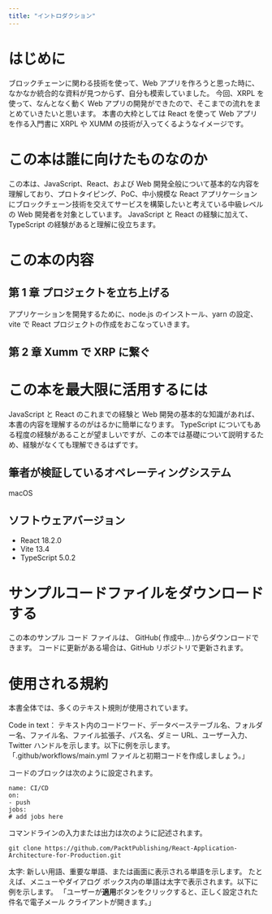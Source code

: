 ```yaml
---
title: "イントロダクション"
---
```


# はじめに

ブロックチェーンに関わる技術を使って、Web アプリを作ろうと思った時に、なかなか統合的な資料が見つからず、自分も模索していました。
今回、XRPL を使って、なんとなく動く Web アプリの開発ができたので、そこまでの流れをまとめていきたいと思います。
本書の大枠としては React を使って Web アプリを作る入門書に XRPL や XUMM の技術が入ってくるようなイメージです。

# この本は誰に向けたものなのか

この本は、JavaScript、React、および Web 開発全般について基本的な内容を理解しており、プロトタイピング、PoC、中小規模な React アプリケーションにブロックチェーン技術を交えてサービスを構築したいと考えている中級レベルの Web 開発者を対象としています。
JavaScript と React の経験に加えて、TypeScript の経験があると理解に役立ちます。

# この本の内容

## 第 1 章 プロジェクトを立ち上げる

アプリケーションを開発するために、node.js のインストール、yarn の設定、vite で React プロジェクトの作成をおこなっていきます。

## 第 2 章 Xumm で XRP に繋ぐ

# この本を最大限に活用するには

JavaScript と React のこれまでの経験と Web 開発の基本的な知識があれば、本書の内容を理解するのがはるかに簡単になります。
TypeScript についてもある程度の経験があることが望ましいですが、この本では基礎について説明するため、経験がなくても理解できるはずです。

## 筆者が検証しているオペレーティングシステム

macOS

## ソフトウェアバージョン

- React 18.2.0
- Vite 13.4
- TypeScript 5.0.2

# サンプルコードファイルをダウンロードする

この本のサンプル コード ファイルは、
GitHub( 作成中... )からダウンロードできます。
コードに更新がある場合は、GitHub リポジトリで更新されます。

# 使用される規約

本書全体では、多くのテキスト規則が使用されています。

Code in text：
テキスト内のコードワード、データベーステーブル名、フォルダー名、ファイル名、ファイル拡張子、パス名、ダミー URL、ユーザー入力、Twitter ハンドルを示します。以下に例を示します。「.github/workflows/main.yml ファイルと初期コードを作成しましょう。」

コードのブロックは次のように設定されます。

```
name: CI/CD
on:
- push
jobs:
# add jobs here
```

コマンドラインの入力または出力は次のように記述されます。

`git clone https://github.com/PacktPublishing/React-Application-Architecture-for-Production.git`

太字:
新しい用語、重要な単語、または画面に表示される単語を示します。
たとえば、メニューやダイアログ ボックス内の単語は太字で表示されます。以下に例を示します。
「ユーザーが**適用**ボタンをクリックすると、正しく設定された件名で電子メール クライアントが開きます。」
